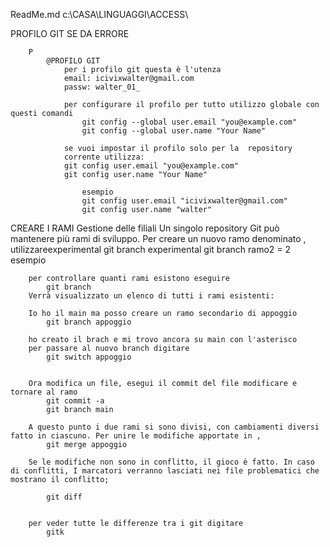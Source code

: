 ReadMe.md
	c:\CASA\LINGUAGGI\ACCESS\



PROFILO GIT SE DA ERRORE
	
		P
			@PROFILO GIT
				per i profilo git questa è l'utenza 
				email: icivixwalter@gmail.com
				passw: walter_01_

				per configurare il profilo per tutto utilizzo globale con questi comandi
				 	git config --global user.email "you@example.com"
  					git config --global user.name "Your Name"

				se vuoi impostar il profilo solo per la  repository
				corrente utilizza:
				git config user.email "you@example.com"
				git config user.name "Your Name"

					esempio
					git config user.email "icivixwalter@gmail.com"
					git config user.name "walter"




CREARE I RAMI
	Gestione delle filiali
		Un singolo repository Git può mantenere più rami di sviluppo. Per creare 
		un nuovo ramo denominato , utilizzareexperimental
			git branch experimental
			git branch ramo2			= 2 esempio

		per controllare quanti rami esistono eseguire
			git branch
		Verrà visualizzato un elenco di tutti i rami esistenti:

		Io ho il main ma posso creare un ramo secondario di appoggio
			git branch appoggio

		ho creato il brach e mi trovo ancora su main con l'asterisco
		per passare al nuovo branch digitare
			git switch appoggio


		Ora modifica un file, esegui il commit del file modificare e tornare al ramo
			git commit -a
			git branch main

		A questo punto i due rami si sono divisi, con cambiamenti diversi fatto in ciascuno. Per unire le modifiche apportate in ,  
			git merge appoggio

		Se le modifiche non sono in conflitto, il gioco è fatto. In caso di conflitti, I marcatori verranno lasciati nei file problematici che mostrano il conflitto;

			git diff


		per veder tutte le differenze tra i git digitare
			gitk
